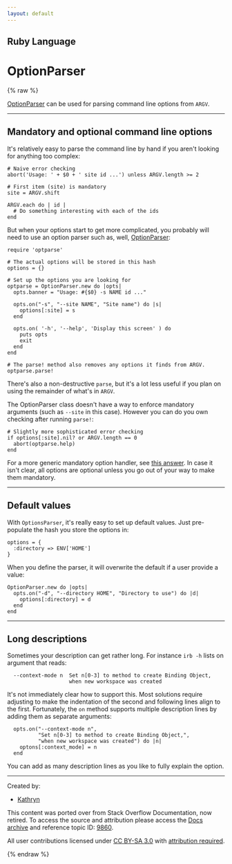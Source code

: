 ```yaml
---
layout: default
---
```


## Ruby Language
# OptionParser

{% raw %}

[OptionParser](https://docs.ruby-lang.org/en/2.1.0/OptionParser.html) can be used for parsing command line options from `ARGV`.

---

## Mandatory and optional command line options
It's relatively easy to parse the command line by hand if you aren't looking for anything too complex:

    # Naive error checking
    abort('Usage: ' + $0 + ' site id ...') unless ARGV.length >= 2

    # First item (site) is mandatory
    site = ARGV.shift

    ARGV.each do | id |
      # Do something interesting with each of the ids
    end

But when your options start to get more complicated, you probably will need to use an option parser such as, well, [OptionParser](https://docs.ruby-lang.org/en/2.1.0/OptionParser.html):

    require 'optparse'
    
    # The actual options will be stored in this hash
    options = {}

    # Set up the options you are looking for
    optparse = OptionParser.new do |opts|
      opts.banner = "Usage: #{$0} -s NAME id ..."
    
      opts.on("-s", "--site NAME", "Site name") do |s|
        options[:site] = s
      end
    
      opts.on( '-h', '--help', 'Display this screen' ) do
        puts opts
        exit
      end
    end
    
    # The parse! method also removes any options it finds from ARGV.
    optparse.parse!
    
There's also a non-destructive `parse`, but it's a lot less useful if you plan on using the remainder of what's in `ARGV`.

The OptionParser class doesn't have a way to enforce mandatory arguments (such as `--site` in this case). However you can do you own checking after running `parse!`:

    # Slightly more sophisticated error checking
    if options[:site].nil? or ARGV.length == 0
      abort(optparse.help)
    end

For a more generic mandatory option handler, see [this answer](http://stackoverflow.com/a/2149183/7948068). In case it isn't clear, all options are optional unless you go out of your way to make them mandatory.


---

## Default values
With `OptionsParser`, it's really easy to set up default values. Just pre-populate the hash you store the options in:

    options = {
      :directory => ENV['HOME']
    }

When you define the parser, it will overwrite the default if a user provide a value:

    OptionParser.new do |opts|
      opts.on("-d", "--directory HOME", "Directory to use") do |d|
        options[:directory] = d
      end
    end



---

## Long descriptions
Sometimes your description can get rather long. For instance `irb -h` lists on argument that reads:

      --context-mode n  Set n[0-3] to method to create Binding Object,
                        when new workspace was created

It's not immediately clear how to support this. Most solutions require adjusting to make the indentation of the second and following lines align to the first. Fortunately, the `on` method supports multiple description lines by adding them as separate arguments:

      opts.on("--context-mode n",
              "Set n[0-3] to method to create Binding Object,",
              "when new workspace was created") do |n|
        optons[:context_mode] = n
      end

You can add as many description lines as you like to fully explain the option.

---

Created by:
* [Kathryn](https://stackoverflow.com/users/7948068)

This content was ported over from Stack Overflow Documentation, now retired. To access the source and attribution please access the [Docs archive](https://archive.org/details/documentation-dump.7z) and reference topic ID: [9860](https://web.archive.org/web/*/http://stackoverflow.com/documentation/contributors/topic/9860).

All user contributions licensed under [CC BY-SA 3.0](https://creativecommons.org/licenses/by-sa/3.0/) with [attribution required]("https://stackoverflow.blog/2009/06/25/attribution-required/).

{% endraw %}
